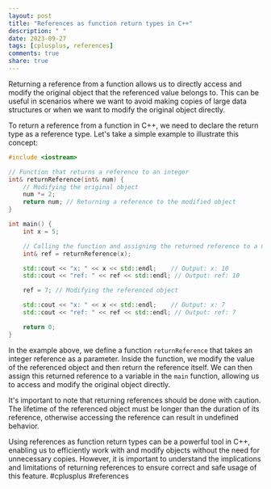 ```yaml
---
layout: post
title: "References as function return types in C++"
description: " "
date: 2023-09-27
tags: [cplusplus, references]
comments: true
share: true
---
```


Returning a reference from a function allows us to directly access and modify the original object that the referenced value belongs to. This can be useful in scenarios where we want to avoid making copies of large data structures or when we want to modify the original object directly.

To return a reference from a function in C++, we need to declare the return type as a reference type. Let's take a simple example to illustrate this concept:

```cpp
#include <iostream>

// Function that returns a reference to an integer
int& returnReference(int& num) {
    // Modifying the original object
    num *= 2;
    return num; // Returning a reference to the modified object
}

int main() {
    int x = 5;

    // Calling the function and assigning the returned reference to a new variable
    int& ref = returnReference(x);

    std::cout << "x: " << x << std::endl;    // Output: x: 10
    std::cout << "ref: " << ref << std::endl; // Output: ref: 10

    ref = 7; // Modifying the referenced object

    std::cout << "x: " << x << std::endl;    // Output: x: 7
    std::cout << "ref: " << ref << std::endl; // Output: ref: 7

    return 0;
}
```

In the example above, we define a function `returnReference` that takes an integer reference as a parameter. Inside the function, we modify the value of the referenced object and then return the reference itself. We can then assign this returned reference to a variable in the `main` function, allowing us to access and modify the original object directly.

It's important to note that returning references should be done with caution. The lifetime of the referenced object must be longer than the duration of its reference, otherwise accessing the reference can result in undefined behavior.

Using references as function return types can be a powerful tool in C++, enabling us to efficiently work with and modify objects without the need for unnecessary copies. However, it is important to understand the implications and limitations of returning references to ensure correct and safe usage of this feature. #cplusplus #references